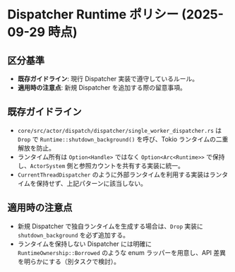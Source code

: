 # Dispatcher Runtime ポリシー (2025-09-29 時点)

## 区分基準
- **既存ガイドライン**: 現行 Dispatcher 実装で遵守しているルール。
- **適用時の注意点**: 新規 Dispatcher を追加する際の留意事項。

## 既存ガイドライン
- `core/src/actor/dispatch/dispatcher/single_worker_dispatcher.rs` は `Drop` で `Runtime::shutdown_background()` を呼び、Tokio ランタイムの二重解放を防止。
- ランタイム所有は `Option<Handle>` ではなく `Option<Arc<Runtime>>` で保持し、`ActorSystem` 側と参照カウントを共有する実装に統一。
- `CurrentThreadDispatcher` のように外部ランタイムを利用する実装はランタイムを保持せず、上記パターンに該当しない。

## 適用時の注意点
- 新規 Dispatcher で独自ランタイムを生成する場合は、`Drop` 実装に `shutdown_background` を必ず追加する。
- ランタイムを保持しない Dispatcher には明確に `RuntimeOwnership::Borrowed` のような enum ラッパーを用意し、API 差異を明らかにする（別タスクで検討）。

